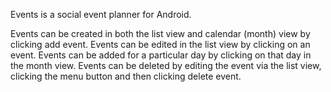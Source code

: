 Events is a social event planner for Android.

Events can be created in both the list view and calendar (month) view by clicking add event.
Events can be edited in the list view by clicking on an event.
Events can be added for a particular day by clicking on that day in the month view.
Events can be deleted by editing the event via the list view, clicking the menu button and then clicking delete event.
